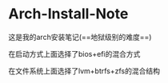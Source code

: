 # Arch-Install-Note

这是我的arch安装笔记(==地狱级别的难度==)

在启动方式上面选择了bios+efi的混合方式

在文件系统上面选择了lvm+btrfs+zfs的混合结构

